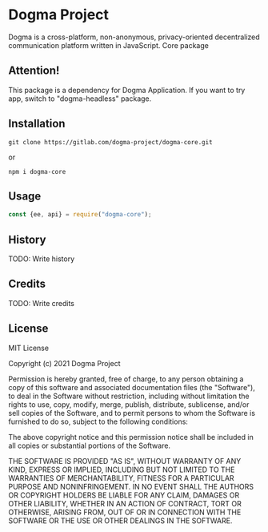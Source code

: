 # Dogma Project

Dogma is a cross-platform, non-anonymous, privacy-oriented decentralized communication platform written in JavaScript. Core package

## Attention!

This package is a dependency for Dogma Application. If you want to try app, switch to "dogma-headless" package.

## Installation

```
git clone https://gitlab.com/dogma-project/dogma-core.git
```
or
```
npm i dogma-core
```

## Usage

```javascript
const {ee, api} = require("dogma-core");
```

## History

TODO: Write history

## Credits

TODO: Write credits

## License

MIT License

Copyright (c) 2021 Dogma Project

Permission is hereby granted, free of charge, to any person obtaining a copy
of this software and associated documentation files (the "Software"), to deal
in the Software without restriction, including without limitation the rights
to use, copy, modify, merge, publish, distribute, sublicense, and/or sell
copies of the Software, and to permit persons to whom the Software is
furnished to do so, subject to the following conditions:

The above copyright notice and this permission notice shall be included in all
copies or substantial portions of the Software.

THE SOFTWARE IS PROVIDED "AS IS", WITHOUT WARRANTY OF ANY KIND, EXPRESS OR
IMPLIED, INCLUDING BUT NOT LIMITED TO THE WARRANTIES OF MERCHANTABILITY,
FITNESS FOR A PARTICULAR PURPOSE AND NONINFRINGEMENT. IN NO EVENT SHALL THE
AUTHORS OR COPYRIGHT HOLDERS BE LIABLE FOR ANY CLAIM, DAMAGES OR OTHER
LIABILITY, WHETHER IN AN ACTION OF CONTRACT, TORT OR OTHERWISE, ARISING FROM,
OUT OF OR IN CONNECTION WITH THE SOFTWARE OR THE USE OR OTHER DEALINGS IN THE
SOFTWARE.

